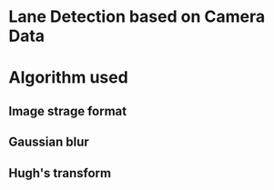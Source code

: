# Lane Detection based on Camera Data

# Algorithm used
## Image strage format
## Gaussian blur
## Hugh's transform
## 